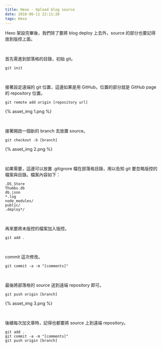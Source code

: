 ```yaml
---
title: Hexo - Upload blog source
date: 2016-06-11 22:11:20
tags: Hexo
---
```


Hexo 架設完畢後，我們除了要將 blog deploy 上去外，source 的部分也要記得放到版控上面。  

<!-- More -->

<br/>


首先需進到部落格的目錄，初始 git。  

    git init

<br/>


接著設定遠端的 git 位置，這邊如果是用 GitHub，位置的部分就是 GitHub page 的 repository 位置。  

    git remote add origin [repository url]

{% asset_img 1.png %}

<br/>


接著開啟一個新的 branch 去放置 source。  

    git checkout -b [branch]

{% asset_img 2.png %}

<br/>


如果需要，這邊可以放置 .gitignore 檔在部落格目錄，用以告知 git 要忽略版控的檔案與目錄。檔案內容如下：    

    .DS_Store
    Thumbs.db
    db.json
    *.log
    node_modules/
    public/
    .deploy*/

<br/>


再來要將未版控的檔案加入版控。  

    git add .

<br/>


commit 這次修改。  

    git commit -a -m "[comments]"

<br/>


最後將部落格的 source 送到遠端 repository 即可。  

    git push origin [branch]

{% asset_img 3.png %}

<br/>


後續每次加文章時，記得也都要將 source 上到遠端 repository。  

    git add .
    git commit -a -m "[comments]"
    git push origin [branch]

